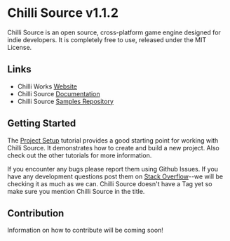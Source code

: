 Chilli Source v1.1.2
====================

Chilli Source is an open source, cross-platform game engine designed for indie developers. It is completely free to use, released under the MIT License.

Links
-----
* Chilli Works [Website](http://chilli-works.com/)
* Chilli Source [Documentation](http://chilli-source.chilli-works.com/docs/)
* Chilli Source [Samples Repository](https://github.com/ChilliWorks/CSSamples)

Getting Started
---------------
The [Project Setup](http://chilli-source.chilli-works.com/docs/) tutorial provides a good starting point for working with Chilli Source. It demonstrates how to create and build a new project. Also check out the other tutorials for more information.

If you encounter any bugs please report them using Github Issues. If you have any development questions post them on [Stack Overflow](http://stackoverflow.com/)--we will be checking it as much as we can. Chilli Source doesn't have a Tag yet so make sure you mention Chilli Source in the title.

Contribution
------------
Information on how to contribute will be coming soon!

